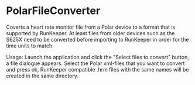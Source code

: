 PolarFileConverter
==================

Coverts a heart rate monitor file from a Polar device to a format that is supported by RunKeeper. At least files from older devices such as the S625X need to be converted before importing to RunKeeper in order for the time units to match.

Usage:
Launch the application and click the "Select files to convert" button, a file dialogue appears. Select the Polar xml-files that you want to convert and press ok, RunKeeper compatible .hrm files with the same names will be created in the same directory. 